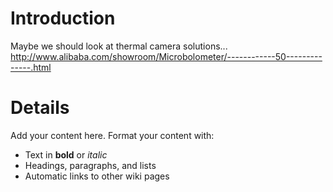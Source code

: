# Introduction #

Maybe we should look at thermal camera solutions...
http://www.alibaba.com/showroom/Microbolometer/------------50--------------.html


# Details #

Add your content here.  Format your content with:
  * Text in **bold** or _italic_
  * Headings, paragraphs, and lists
  * Automatic links to other wiki pages